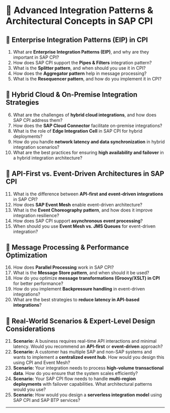 # 📌 **Advanced Integration Patterns & Architectural Concepts in SAP CPI**  

## 🔹 **Enterprise Integration Patterns (EIP) in CPI**  
1. What are **Enterprise Integration Patterns (EIP)**, and why are they important in SAP CPI?  
2. How does SAP CPI support the **Pipes & Filters** integration pattern?  
3. What is the **Splitter pattern**, and when should you use it in CPI?  
4. How does the **Aggregator pattern** help in message processing?  
5. What is the **Resequencer pattern**, and how do you implement it in CPI?  

## 🔹 **Hybrid Cloud & On-Premise Integration Strategies**  
6. What are the challenges of **hybrid cloud integrations**, and how does SAP CPI address them?  
7. How does the **SAP Cloud Connector** facilitate on-premise integrations?  
8. What is the role of **Edge Integration Cell** in SAP CPI for hybrid deployments?  
9. How do you handle **network latency and data synchronization** in hybrid integration scenarios?  
10. What are the best practices for ensuring **high availability and failover** in a hybrid integration architecture?  

## 🔹 **API-First vs. Event-Driven Architectures in SAP CPI**  
11. What is the difference between **API-first and event-driven integrations** in SAP CPI?  
12. How does **SAP Event Mesh** enable event-driven architecture?  
13. What is the **Event Choreography pattern**, and how does it improve integration resilience?  
14. How does SAP CPI support **asynchronous event processing**?  
15. When should you use **Event Mesh vs. JMS Queues** for event-driven integration?  

## 🔹 **Message Processing & Performance Optimization**  
16. How does **Parallel Processing** work in SAP CPI?  
17. What is the **Message Store pattern**, and when should it be used?  
18. How do you optimize **message transformations (Groovy/XSLT) in CPI** for better performance?  
19. How do you implement **Backpressure handling** in event-driven integrations?  
20. What are the best strategies to **reduce latency in API-based integrations**?  

## 🔹 **Real-World Scenarios & Expert-Level Design Considerations**  
21. **Scenario:** A business requires real-time API interactions and minimal latency. Would you recommend an **API-first** or **event-driven** approach?  
22. **Scenario:** A customer has multiple SAP and non-SAP systems and wants to implement a **centralized event hub**. How would you design this using CPI and Event Mesh?  
23. **Scenario:** Your integration needs to process **high-volume transactional data**. How do you ensure that the system scales efficiently?  
24. **Scenario:** Your SAP CPI flow needs to handle **multi-region deployments** with failover capabilities. What architectural patterns would you use?  
25. **Scenario:** How would you design a **serverless integration model** using SAP CPI and SAP BTP services?  

---
